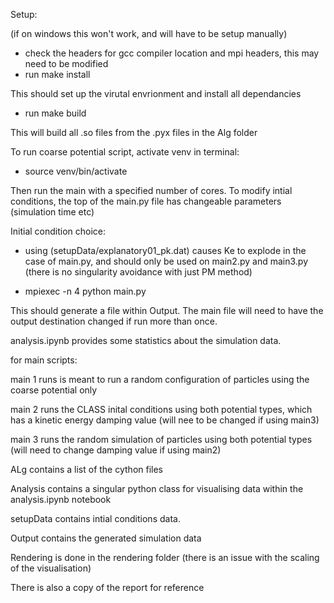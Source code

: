 Setup:

(if on windows this won't work, and will have to be setup manually)

- check the headers for gcc compiler location and mpi headers, this may need to be modified 
- run make install 

This should set up the virutal envrionment and install all dependancies 

- run make build 

This will build all .so files from the .pyx files in the Alg folder

To run coarse potential script, activate venv in terminal:

- source venv/bin/activate

Then run the main with a specified number of cores. To modify intial conditions, the top of the main.py file has changeable parameters (simulation time etc)

Initial condition choice: 

- using (setupData/explanatory01_pk.dat) causes Ke to explode in the case of main.py, and should only be used on main2.py and main3.py (there is no singularity avoidance with just PM method)

- mpiexec -n 4 python main.py

This should generate a file within Output. The main file will need to have the output destination changed if run more than 
once. 

analysis.ipynb provides some statistics about the simulation data. 

for main scripts: 

main 1 runs is meant to run a random configuration of particles using the coarse potential only 

main 2 runs the CLASS inital conditions using both potential types, which has a kinetic energy damping value (will nee to be changed if using main3)

main 3 runs the random simulation of particles using both potential types (will need to change damping value if using main2)

ALg contains a list of the cython files 

Analysis contains a singular python class for visualising data within the analysis.ipynb notebook

setupData contains intial conditions data. 

Output contains the generated simulation data 

Rendering is done in the rendering folder (there is an issue with the scaling of the visualisation)

There is also a copy of the report for reference 

